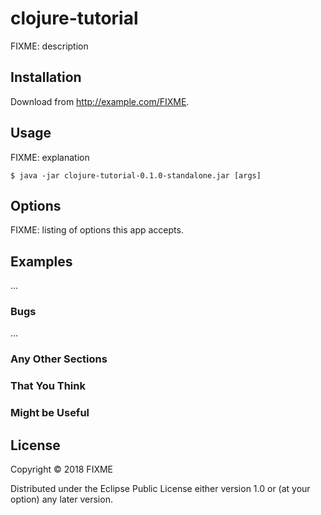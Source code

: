 # clojure-tutorial

FIXME: description

## Installation

Download from http://example.com/FIXME.

## Usage

FIXME: explanation

    $ java -jar clojure-tutorial-0.1.0-standalone.jar [args]

## Options

FIXME: listing of options this app accepts.

## Examples

...

### Bugs

...

### Any Other Sections
### That You Think
### Might be Useful

## License

Copyright © 2018 FIXME

Distributed under the Eclipse Public License either version 1.0 or (at
your option) any later version.
